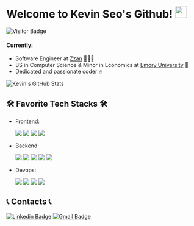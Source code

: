 <!-- Heading -->
# Welcome to Kevin Seo's Github! <img src="https://raw.githubusercontent.com/aemmadi/aemmadi/master/wave.gif" width="30">
![Visitor Badge](https://visitor-badge.laobi.icu/badge?page_id=hgseo16.hgseo16)

<!-- About Me🏻‍-->
#### Currently:
+ Software Engineer at [Zzan](https://www.zzan.io/) 👨🏻‍💻
+ BS in Computer Science & Minor in Economics at [Emory University](https://www.emory.edu/home/index.html) 📖
+ Dedicated and passionate coder 🔥

![Kevin's GitHub Stats](https://github-readme-stats.vercel.app/api?username=hgseo16&show_icons=true)

<!-- Favorite Tech Stacks -->
<h2>🛠️ Favorite Tech Stacks 🛠️</h2>

<ul>
  <li> Frontend:
    <p align="left">
      <img src="https://img.shields.io/badge/React-61DAFB?style=flat-square&logo=React&logoColor=ffffff"/>
      <img src="https://img.shields.io/badge/Next.js-000000?style=flat-square&logo=Next.js&logoColor=ffffff"/> 
      <img src="https://img.shields.io/badge/TailwindCSS-06B6D4?style=flat-square&logo=TailwindCSS&logoColor=ffffff"/> 
      <img src="https://img.shields.io/badge/React%20Query-FF4154?style=flat-square&logo=React%20Query&logoColor=ffffff"/> 
    </p>
  </li>
  <li> Backend:
    <p align="left">
      <img src="https://img.shields.io/badge/Express-000000?style=flat-square&logo=Express&logoColor=ffffff"/>
      <img src="https://img.shields.io/badge/NestJS-E0234E?style=flat-square&logo=NestJS&logoColor=ffffff"/>
      <img src="https://img.shields.io/badge/Supabase-3ECF8E?style=flat-square&logo=Supabase&logoColor=ffffff"/>
      <img src="https://img.shields.io/badge/Prisma-2D3748?style=flat-square&logo=Prisma&logoColor=ffffff"/>
      <img src="https://img.shields.io/badge/Jest-C21325?style=flat-square&logo=Jest&logoColor=ffffff"/>
    </p>
  </li>
  <li> Devops:
    <p align="left">
      <img src="https://img.shields.io/badge/PostgreSQL-4169E1?style=flat-square&logo=PostgreSQL&logoColor=ffffff"/>
      <img src="https://img.shields.io/badge/Docker-2496ED?style=flat-square&logo=Docker&logoColor=ffffff"/>
      <img src="https://img.shields.io/badge/Amazon%20S3-569A31?style=flat-square&logo=Amazon%20S3&logoColor=ffffff"/>
      <img src="https://img.shields.io/badge/AWS%20Lambda-FF9900?style=flat-square&logo=AWS%20Lambda&logoColor=ffffff"/>
    </p>
  </li>
</ul>

<!-- Contacts -->
<h2>📞 Contacts 📞</h2>

[![Linkedin Badge](https://img.shields.io/badge/Kevin%20Seo-blue?style=flat-square&logo=Linkedin&logoColor=white&link=https://www.linkedin.com/in/hyoung-gyoo-seo-0826021b6/)](https://www.linkedin.com/in/hgseo16/)
[![Gmail Badge](https://img.shields.io/badge/-seohyounggyoo@gmail.com-c14438?style=flat-square&logo=Gmail&logoColor=white&link=mailto:seohyounggyoo@gmail.com)](mailto:seohyounggyoo@gmail.com)

<!-- Resources 
For making custom badges: 
  - https://shields.io/
  - https://simpleicons.org/
--> 
